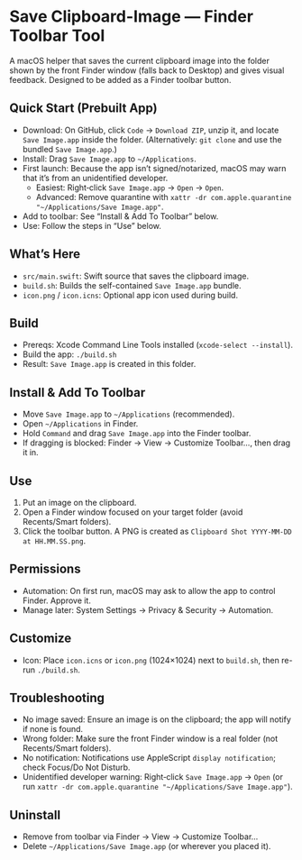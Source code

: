 # Save Clipboard-Image — Finder Toolbar Tool

A macOS helper that saves the current clipboard image into the folder shown by the front Finder window (falls back to Desktop) and gives visual feedback. Designed to be added as a Finder toolbar button.

## Quick Start (Prebuilt App)
- Download: On GitHub, click `Code` → `Download ZIP`, unzip it, and locate `Save Image.app` inside the folder. (Alternatively: `git clone` and use the bundled `Save Image.app`.)
- Install: Drag `Save Image.app` to `~/Applications`.
- First launch: Because the app isn’t signed/notarized, macOS may warn that it’s from an unidentified developer.
  - Easiest: Right‑click `Save Image.app` → `Open` → `Open`.
  - Advanced: Remove quarantine with `xattr -dr com.apple.quarantine "~/Applications/Save Image.app"`.
- Add to toolbar: See “Install & Add To Toolbar” below.
- Use: Follow the steps in “Use” below.

## What’s Here
- `src/main.swift`: Swift source that saves the clipboard image.
- `build.sh`: Builds the self-contained `Save Image.app` bundle.
- `icon.png` / `icon.icns`: Optional app icon used during build.

## Build
- Prereqs: Xcode Command Line Tools installed (`xcode-select --install`).
- Build the app: `./build.sh`
- Result: `Save Image.app` is created in this folder.

## Install & Add To Toolbar
- Move `Save Image.app` to `~/Applications` (recommended).
- Open `~/Applications` in Finder.
- Hold `Command` and drag `Save Image.app` into the Finder toolbar.
- If dragging is blocked: Finder → View → Customize Toolbar…, then drag it in.

## Use
1. Put an image on the clipboard.
2. Open a Finder window focused on your target folder (avoid Recents/Smart folders).
3. Click the toolbar button. A PNG is created as `Clipboard Shot YYYY-MM-DD at HH.MM.SS.png`.

## Permissions
- Automation: On first run, macOS may ask to allow the app to control Finder. Approve it.
- Manage later: System Settings → Privacy & Security → Automation.

## Customize
- Icon: Place `icon.icns` or `icon.png` (1024×1024) next to `build.sh`, then re-run `./build.sh`.

## Troubleshooting
- No image saved: Ensure an image is on the clipboard; the app will notify if none is found.
- Wrong folder: Make sure the front Finder window is a real folder (not Recents/Smart folders).
- No notification: Notifications use AppleScript `display notification`; check Focus/Do Not Disturb.
- Unidentified developer warning: Right‑click `Save Image.app` → `Open` (or run `xattr -dr com.apple.quarantine "~/Applications/Save Image.app"`).

## Uninstall
- Remove from toolbar via Finder → View → Customize Toolbar…
- Delete `~/Applications/Save Image.app` (or wherever you placed it).
